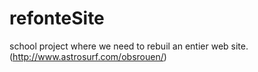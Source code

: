 # refonteSite
school project where we need to rebuil an entier web site. (http://www.astrosurf.com/obsrouen/)
